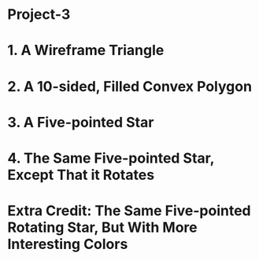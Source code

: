 # Project-3

# 1. A Wireframe Triangle
# 2. A 10-sided, Filled Convex Polygon
# 3. A Five-pointed Star
# 4. The Same Five-pointed Star, Except That it Rotates

# Extra Credit: The Same Five-pointed Rotating Star, But With More Interesting Colors
